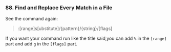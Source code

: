 ### 88. Find and Replace Every Match in a File

See the command again:
> :[range]s[ubstitute]/{pattern}/{string}/[flags]

If you want your command run like the title said,you can add `%` in the `[range]` part and add `g` in the `[flags]` part.
